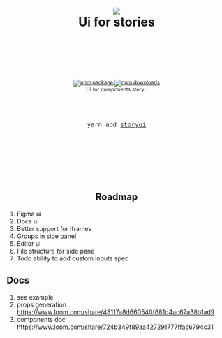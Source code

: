 <div align="center">
  <h1>
    <br/>
   <img src="https://github.com/zmitry/storyui/blob/master/logo.svg">
    <br />
    Ui for stories
    <br />
    <br />
    <br />
  </h1>
  <sup>
    <br />
    <br />
    <a href="https://www.npmjs.com/package/storyui">
       <img src="https://img.shields.io/npm/v/storyui.svg" alt="npm package" />
    </a>
    <a href="https://www.npmjs.com/package/@zmitry/struct">
      <img src="https://img.shields.io/npm/dm/storyui" alt="npm downloads" />
    </a>
    <br />
    Ui for components story.</em></a>.

  </sup>
  <br />
  <br />
  <br />
  <br />
  <pre>yarn add <a href="https://www.npmjs.com/package/@zmitry/struct">storyui</a></pre>
  <br />
  <br />
  <br />
</div>


<br />
<br />
<br />

<div align="center">
<h2>Roadmap</h2>
</div>

1. Figma ui
2. Docs ui
3. Better support for iframes
4. Groups in side panel
5. Editor ui
6. File structure for side pane
7. Todo ability to add custom inputs spec


## Docs

1. see example
2. props generation https://www.loom.com/share/48117a8d660540f681d4ac67a38b1ad9
3. components doc https://www.loom.com/share/724b349f89aa427291777ffac6794c31
